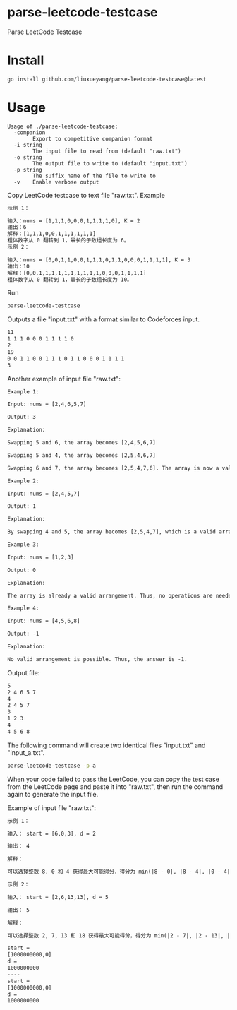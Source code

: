 # parse-leetcode-testcase
Parse LeetCode Testcase

# Install

```sh
go install github.com/liuxueyang/parse-leetcode-testcase@latest
```

# Usage

```
Usage of ./parse-leetcode-testcase:
  -companion
        Export to competitive companion format
  -i string
        The input file to read from (default "raw.txt")
  -o string
        The output file to write to (default "input.txt")
  -p string
        The suffix name of the file to write to
  -v    Enable verbose output
```

Copy LeetCode testcase to text file "raw.txt". Example

```txt
示例 1：

输入：nums = [1,1,1,0,0,0,1,1,1,1,0], K = 2
输出：6
解释：[1,1,1,0,0,1,1,1,1,1,1]
粗体数字从 0 翻转到 1，最长的子数组长度为 6。
示例 2：

输入：nums = [0,0,1,1,0,0,1,1,1,0,1,1,0,0,0,1,1,1,1], K = 3
输出：10
解释：[0,0,1,1,1,1,1,1,1,1,1,1,0,0,0,1,1,1,1]
粗体数字从 0 翻转到 1，最长的子数组长度为 10。
```

Run

```sh
parse-leetcode-testcase
```

Outputs a file "input.txt" with a format similar to Codeforces input.

```txt
11
1 1 1 0 0 0 1 1 1 1 0 
2
19
0 0 1 1 0 0 1 1 1 0 1 1 0 0 0 1 1 1 1 
3
```

Another example of input file "raw.txt":

```txt
Example 1:

Input: nums = [2,4,6,5,7]

Output: 3

Explanation:

Swapping 5 and 6, the array becomes [2,4,5,6,7]

Swapping 5 and 4, the array becomes [2,5,4,6,7]

Swapping 6 and 7, the array becomes [2,5,4,7,6]. The array is now a valid arrangement. Thus, the answer is 3.

Example 2:

Input: nums = [2,4,5,7]

Output: 1

Explanation:

By swapping 4 and 5, the array becomes [2,5,4,7], which is a valid arrangement. Thus, the answer is 1.

Example 3:

Input: nums = [1,2,3]

Output: 0

Explanation:

The array is already a valid arrangement. Thus, no operations are needed.

Example 4:

Input: nums = [4,5,6,8]

Output: -1

Explanation:

No valid arrangement is possible. Thus, the answer is -1.
```

Output file:

```txt
5
2 4 6 5 7 
4
2 4 5 7 
3
1 2 3 
4
4 5 6 8
```

The following command will create two identical files "input.txt" and "input_a.txt".

```sh
parse-leetcode-testcase -p a
```

When your code failed to pass the LeetCode, you can copy the test case from the LeetCode page and paste it into "raw.txt", then run the command again to generate the input file.

Example of input file "raw.txt":

```txt
示例 1：

输入： start = [6,0,3], d = 2

输出： 4

解释：

可以选择整数 8, 0 和 4 获得最大可能得分，得分为 min(|8 - 0|, |8 - 4|, |0 - 4|)，等于 4。

示例 2：

输入： start = [2,6,13,13], d = 5

输出： 5

解释：

可以选择整数 2, 7, 13 和 18 获得最大可能得分，得分为 min(|2 - 7|, |2 - 13|, |2 - 18|, |7 - 13|, |7 - 18|, |13 - 18|)，等于 5。

start =
[1000000000,0]
d =
1000000000
----
start =
[1000000000,0]
d =
1000000000
```
